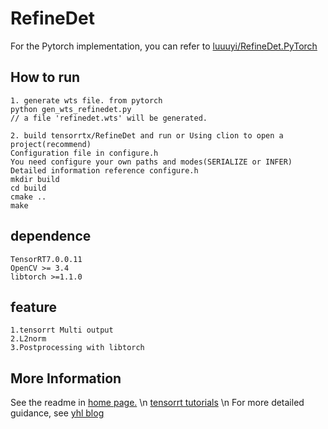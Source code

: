 # RefineDet

For the Pytorch implementation, you can refer to [luuuyi/RefineDet.PyTorch](https://github.com/luuuyi/RefineDet.PyTorch)

## How to run
```
1. generate wts file. from pytorch
python gen_wts_refinedet.py
// a file 'refinedet.wts' will be generated.

2. build tensorrtx/RefineDet and run or Using clion to open a project(recommend)
Configuration file in configure.h
You need configure your own paths and modes(SERIALIZE or INFER)
Detailed information reference configure.h
mkdir build
cd build
cmake ..
make
```

## dependence
```
TensorRT7.0.0.11 
OpenCV >= 3.4
libtorch >=1.1.0
```


## feature
```
1.tensorrt Multi output
2.L2norm
3.Postprocessing with libtorch
```


## More Information

See the readme in [home page.](https://github.com/wang-xinyu/tensorrtx) \n
[tensorrt tutorials](https://github.com/wang-xinyu/tensorrtx/tree/master/tutorials) \n
For more detailed guidance, see [yhl blog](https://www.cnblogs.com/yanghailin/p/14525128.html)
